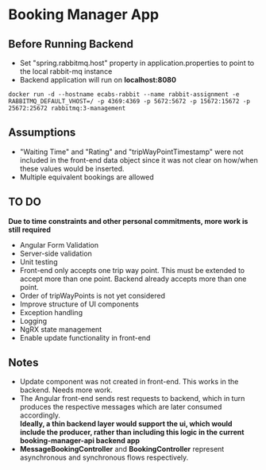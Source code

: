 
# Booking Manager App

## Before Running Backend
- Set "spring.rabbitmq.host" property in application.properties to point to the local rabbit-mq instance
- Backend application will run on **localhost:8080**

```docker run -d --hostname ecabs-rabbit --name rabbit-assignment -e RABBITMQ_DEFAULT_VHOST=/ -p 4369:4369 -p 5672:5672 -p 15672:15672 -p 25672:25672 rabbitmq:3-management```

## Assumptions
- "Waiting Time" and "Rating" and "tripWayPointTimestamp" were not included in the front-end data object since it was not clear on how/when these values would be inserted.
- Multiple equivalent bookings are allowed

## TO DO
**Due to time constraints and other personal commitments, more work is still required**
- Angular Form Validation
- Server-side validation
- Unit testing
- Front-end only accepts one trip way point.  This must be extended to accept more than one point.  Backend already accepts more than one point.
- Order of tripWayPoints is not yet  considered
- Improve structure of UI components
- Exception handling
- Logging
- NgRX state management
- Enable update functionality in front-end

## Notes
- Update component was not created in front-end.  This works in the backend.  Needs more work.
- The Angular front-end sends rest requests to backend, which in turn produces the respective messages which are later consumed accordingly.  
  **Ideally, a thin backend layer would support the ui, which would include the producer, rather than including this logic in the current booking-manager-api backend app**
- **MessageBookingController** and **BookingController** represent asynchronous and synchronous flows respectively.
